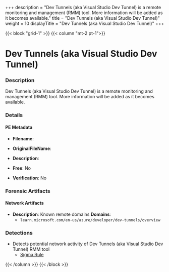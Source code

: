 +++
description = "Dev Tunnels (aka Visual Studio Dev Tunnel) is a remote monitoring and management (RMM) tool. More information will be added as it becomes available."
title = "Dev Tunnels (aka Visual Studio Dev Tunnel)"
weight = 10
displayTitle = "Dev Tunnels (aka Visual Studio Dev Tunnel)"
+++


{{< block "grid-1" >}}
{{< column "mt-2 pt-1">}}

# Dev Tunnels (aka Visual Studio Dev Tunnel)


### Description

Dev Tunnels (aka Visual Studio Dev Tunnel) is a remote monitoring and management (RMM) tool. More information will be added as it becomes available.




### Details


#### PE Metadata
- **Filename**: 
- **OriginalFileName**: 
- **Description**: 


- **Free**: No

- **Verification**: No





### Forensic Artifacts




#### Network Artifacts
- **Description**: Known remote domains  **Domains**:
    - `learn.microsoft.com/en-us/azure/developer/dev-tunnels/overview`


### Detections
- Detects potential network activity of Dev Tunnels (aka Visual Studio Dev Tunnel) RMM tool
  - [Sigma Rule](https://github.com/magicsword-io/LOLRMM/blob/main/detections/sigma/dev_tunnels__aka_visual_studio_dev_tunnel__network_sigma.yml)




{{< /column >}}
{{< /block >}}
